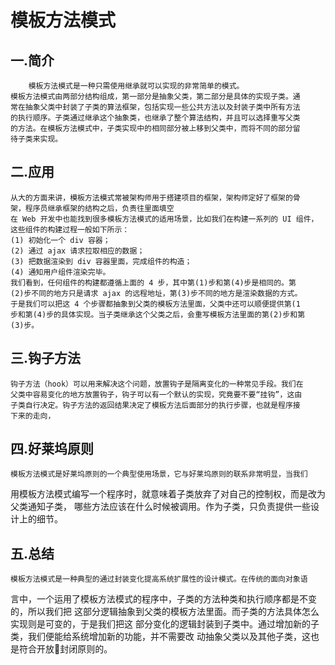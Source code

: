 # 模板方法模式
## 一.简介
        模板方法模式是一种只需使用继承就可以实现的非常简单的模式。
    模板方法模式由两部分结构组成，第一部分是抽象父类，第二部分是具体的实现子类。通
    常在抽象父类中封装了子类的算法框架，包括实现一些公共方法以及封装子类中所有方法
    的执行顺序。子类通过继承这个抽象类，也继承了整个算法结构，并且可以选择重写父类
    的方法。在模板方法模式中，子类实现中的相同部分被上移到父类中，而将不同的部分留
    待子类来实现。
## 二.应用
    从大的方面来讲，模板方法模式常被架构师用于搭建项目的框架，架构师定好了框架的骨
    架，程序员继承框架的结构之后，负责往里面填空
    在 Web 开发中也能找到很多模板方法模式的适用场景，比如我们在构建一系列的 UI 组件，这些组件的构建过程一般如下所示：
    (1) 初始化一个 div 容器；
    (2) 通过 ajax 请求拉取相应的数据；
    (3) 把数据渲染到 div 容器里面，完成组件的构造；
    (4) 通知用户组件渲染完毕。
    我们看到，任何组件的构建都遵循上面的 4 步，其中第(1)步和第(4)步是相同的。第
    (2)步不同的地方只是请求 ajax 的远程地址，第(3)步不同的地方是渲染数据的方式。
    于是我们可以把这 4 个步骤都抽象到父类的模板方法里面，父类中还可以顺便提供第(1
    步和第(4)步的具体实现。当子类继承这个父类之后，会重写模板方法里面的第(2)步和第
    (3)步。
## 三.钩子方法
    钩子方法（hook）可以用来解决这个问题，放置钩子是隔离变化的一种常见手段。我们在
    父类中容易变化的地方放置钩子，钩子可以有一个默认的实现，究竟要不要“挂钩”，这由
    子类自行决定。钩子方法的返回结果决定了模板方法后面部分的执行步骤，也就是程序接
    下来的走向，
## 四.好莱坞原则
    模板方法模式是好莱坞原则的一个典型使用场景，它与好莱坞原则的联系非常明显，当我们
用模板方法模式编写一个程序时，就意味着子类放弃了对自己的控制权，而是改为父类通知子类，
哪些方法应该在什么时候被调用。作为子类，只负责提供一些设计上的细节。
## 五.总结
    模板方法模式是一种典型的通过封装变化提高系统扩展性的设计模式。在传统的面向对象语
言中，一个运用了模板方法模式的程序中，子类的方法种类和执行顺序都是不变的，所以我们把
这部分逻辑抽象到父类的模板方法里面。而子类的方法具体怎么实现则是可变的，于是我们把这
部分变化的逻辑封装到子类中。通过增加新的子类，我们便能给系统增加新的功能，并不需要改
动抽象父类以及其他子类，这也是符合开放封闭原则的。
